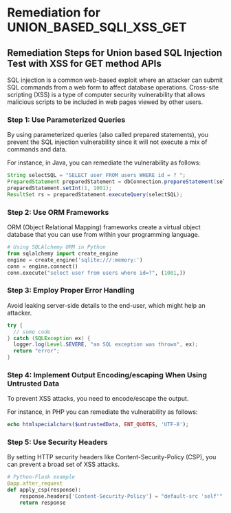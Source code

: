 # Remediation for UNION_BASED_SQLI_XSS_GET

## Remediation Steps for Union based SQL Injection Test with XSS for GET method APIs

SQL injection is a common web-based exploit where an attacker can submit SQL commands from a web form to affect database operations. Cross-site scripting (XSS) is a type of computer security vulnerability that allows malicious scripts to be included in web pages viewed by other users.

### Step 1: Use Parameterized Queries

By using parameterized queries (also called prepared statements), you prevent the SQL injection vulnerability since it will not execute a mix of commands and data.

For instance, in Java, you can remediate the vulnerability as follows:

```java
String selectSQL = "SELECT user FROM users WHERE id = ? ";
PreparedStatement preparedStatement = dbConnection.prepareStatement(selectSQL);
preparedStatement.setInt(1, 1001);
ResultSet rs = preparedStatement.executeQuery(selectSQL);
```

### Step 2: Use ORM Frameworks

ORM (Object Relational Mapping) frameworks create a virtual object database that you can use from within your programming language. 

```python
# Using SQLAlchemy ORM in Python
from sqlalchemy import create_engine
engine = create_engine('sqlite:///:memory:')
conn = engine.connect()
conn.execute("select user from users where id=?", (1001,))
```

### Step 3: Employ Proper Error Handling

Avoid leaking server-side details to the end-user, which might help an attacker.

```java
try {
  // some code
} catch (SQLException ex) {
  logger.log(Level.SEVERE, "an SQL exception was thrown", ex);
  return "error";
}
```

### Step 4: Implement Output Encoding/escaping When Using Untrusted Data

To prevent XSS attacks, you need to encode/escape the output.

For instance, in PHP you can remediate the vulnerability as follows:

```php
echo htmlspecialchars($untrustedData, ENT_QUOTES, 'UTF-8');
```

### Step 5: Use Security Headers

By setting HTTP security headers like Content-Security-Policy (CSP), you can prevent a broad set of XSS attacks.

```python
# Python-Flask example
@app.after_request
def apply_csp(response):
    response.headers['Content-Security-Policy'] = "default-src 'self'"
    return response
```